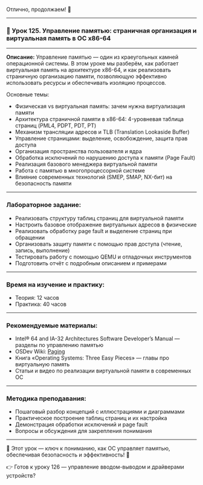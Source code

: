 Отлично, продолжаем! 🚀

---

### 🔹 Урок 125. Управление памятью: страничная организация и виртуальная память в ОС x86-64

---

**Описание:**
Управление памятью — один из краеугольных камней операционной системы. В этом уроке мы разберём, как работает виртуальная память на архитектуре x86-64, и как реализовать страничную организацию памяти, позволяющую эффективно использовать ресурсы и обеспечивать изоляцию процессов.

Основные темы:

* Физическая vs виртуальная память: зачем нужна виртуализация памяти
* Архитектура страничной памяти в x86-64: 4-уровневая таблица страниц (PML4, PDPT, PDT, PT)
* Механизм трансляции адресов и TLB (Translation Lookaside Buffer)
* Управление страницами: выделение, освобождение, защита прав доступа
* Организация пространства пользователя и ядра
* Обработка исключений по нарушению доступа к памяти (Page Fault)
* Реализация базового менеджера виртуальной памяти
* Работа с памятью в многопроцессорной системе
* Влияние современных технологий (SMEP, SMAP, NX-бит) на безопасность памяти

---

### Лабораторное задание:

* Реализовать структуру таблиц страниц для виртуальной памяти
* Настроить базовое отображение виртуальных адресов в физические
* Реализовать обработку page fault и выделение страниц при обращении
* Организовать защиту памяти с помощью прав доступа (чтение, запись, выполнение)
* Тестировать работу с помощью QEMU и отладочных инструментов
* Подготовить отчёт с подробным описанием и примерами

---

### Время на изучение и практику:

* Теория: 12 часов
* Практика: 40 часов

---

### Рекомендуемые материалы:

* Intel® 64 and IA-32 Architectures Software Developer’s Manual — разделы по управлению памятью
* OSDev Wiki: [Paging](https://wiki.osdev.org/Paging)
* Книга «Operating Systems: Three Easy Pieces» — главы про виртуальную память
* Статьи и видео по реализации виртуальной памяти в современных ОС

---

### Методика преподавания:

* Пошаговый разбор концепций с иллюстрациями и диаграммами
* Практическое построение таблиц страниц и их настройка
* Демонстрация обработки исключений и page fault
* Вопросы и обсуждения для закрепления понимания

---

🧠 Этот урок — ключ к пониманию, как ОС управляет памятью, обеспечивая безопасность и эффективность! 🌟

👉 Готов к уроку 126 — управление вводом-выводом и драйверами устройств?
